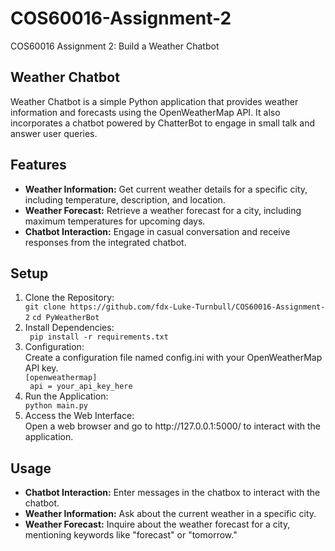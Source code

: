 # COS60016-Assignment-2
COS60016 Assignment 2: Build a Weather Chatbot

## Weather Chatbot
Weather Chatbot is a simple Python application that provides weather information and forecasts using the OpenWeatherMap API. It also incorporates a chatbot powered by ChatterBot to engage in small talk and answer user queries.

## Features
* **Weather Information:** Get current weather details for a specific city, including temperature, description, and location.
* **Weather Forecast:** Retrieve a weather forecast for a city, including maximum temperatures for upcoming days.
* **Chatbot Interaction:** Engage in casual conversation and receive responses from the integrated chatbot.

## Setup
<ol>
<li>Clone the Repository:</li>
<code>git clone https://github.com/fdx-Luke-Turnbull/COS60016-Assignment-2</code>
<code>cd PyWeatherBot</code>

<li>Install Dependencies:</li>
<code> pip install -r requirements.txt </code>

<li>Configuration:</li>
Create a configuration file named config.ini with your OpenWeatherMap API key.<br>
<code>[openweathermap]</code><br>
<code> api = your_api_key_here</code>

<li>Run the Application:</li>
<code>python main.py</code>

<li>Access the Web Interface:</li>
Open a web browser and go to http://127.0.0.1:5000/ to interact with the application.
</ol>

## Usage
* **Chatbot Interaction:** Enter messages in the chatbox to interact with the chatbot.
* **Weather Information:** Ask about the current weather in a specific city.
* **Weather Forecast:** Inquire about the weather forecast for a city, mentioning keywords like "forecast" or "tomorrow."
